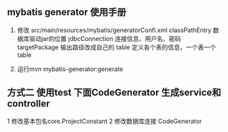 ﻿## mybatis generator 使用手册 ##

1. 修改 src/main/resources/mybatis/generatorConfi.xml
    classPathEntry 数据库驱动jar的位置
    jdbcConnection 连接信息、用户名、密码
    targetPackage  输出路径改成自己的
    table          定义各个表的信息，一个表一个table

2. 运行mvn mybatis-generator:generate


## 方式二 使用test 下面CodeGenerator 生成service和controller
1 修改基本包名core.ProjectConstant
2 修改数据库连接 CodeGenerator
